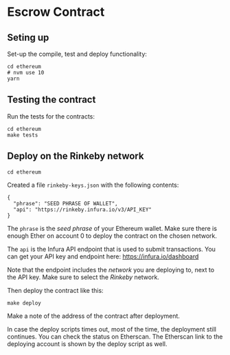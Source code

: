 # Escrow Contract

## Seting up

Set-up the compile, test and deploy functionality:

```
cd ethereum
# nvm use 10
yarn
```

## Testing the contract

Run the tests for the contracts:

```
cd ethereum
make tests
```

## Deploy on the Rinkeby network

```
cd ethereum
```

Created a file `rinkeby-keys.json` with the following contents:

```
{
  "phrase": "SEED PHRASE OF WALLET",
  "api": "https://rinkeby.infura.io/v3/API_KEY"
}
```

The `phrase` is the *seed phrase* of your Ethereum wallet. 
Make sure there is enough Ether on account 0 to deploy the contract on the chosen network.

The `api` is the Infura API endpoint that is used to submit transactions. You can get your API key and endpoint here: https://infura.io/dashboard

Note that the endpoint includes the _network_ you are deploying to, next to the API key. Make sure to select the *Rinkeby* network.

Then deploy the contract like this:
```
make deploy
```

Make a note of the address of the contract after deployment.

In case the deploy scripts times out, most of the time, the deployment still continues. You can check the status on Etherscan. The Etherscan link to the deploying account is shown by the deploy script as well.


